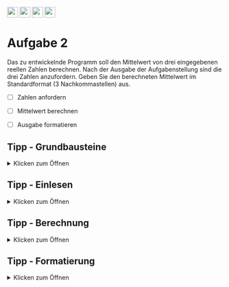 <a href="https://github.com/hshf1/VorlesungC/discussions"><img src="https://img.shields.io/badge/Allgemein-Q%26A-informational?logo=github" height="25"/></a>
<a href="https://github.com/hshf1/VorlesungC/discussions/categories/02_übungsaufgaben"><img src="https://img.shields.io/badge/Übungsaufgaben-Q%26A-informational?logo=c" height="25"/></a>
<a href="https://github.com/hshf1/VorlesungC/discussions/7"><img src="https://img.shields.io/badge/Aufgabe_bewerten-red?logo=c" height="25"/></a>
<a href="https://moodle.hs-hannover.de/course/view.php?id=20976"><img src="https://img.shields.io/badge/Quizfragen-orange?logo=c" height="25"/></a>

# Aufgabe 2

Das zu entwickelnde Programm soll den Mittelwert von drei eingegebenen reellen Zahlen berechnen.
Nach der Ausgabe der Aufgabenstellung sind die drei Zahlen anzufordern.
Geben Sie den berechneten Mittelwert im Standardformat (3 Nachkommastellen) aus.

- [ ] Zahlen anfordern
- [ ] Mittelwert berechnen
- [ ] Ausgabe formatieren


## Tipp - Grundbausteine
<details>
<summary>Klicken zum Öffnen</summary>

Für das Programm werden vier Variablen benötigt, die vor der Zuweisung deklariert werden müssen. Wählen Sie die passenden Datentypen!
  Es wird nur die Standardbibliothek benötigt.

</details>

## Tipp - Einlesen
<details>
<summary>Klicken zum Öffnen</summary>

  Um den Variablen die Werte zuzuordnen, kann ```scanf()``` verwendet werden. 

</details>

## Tipp - Berechnung
<details>
<summary>Klicken zum Öffnen</summary>
Der Mittelwert ist das Ergebnis aus der Summe der Einzelwerte, geteilt durch die Anzahl der verwendeten Werte. 

</details>

## Tipp - Formatierung
<details>
<summary>Klicken zum Öffnen</summary>
  Bei der Ausgabe über ``` printf() ``` kann aus der Kombination von einem Punkt "." mit einer Zahl festgelegt werden wie viel Kommastellen auf dem Bildschirm angezeigt werden.
  Diese Kombination wird zwischen das Prozentzeichen und dem Zeichen für den Datentypen gesetzt.
  
  ```C
  float f = 3.141596;
  
  printf("Pi ist: %.4f", f); // Die Ausgabe ist -> Pi ist: 3.1415
  ``` 
  
  </details>
